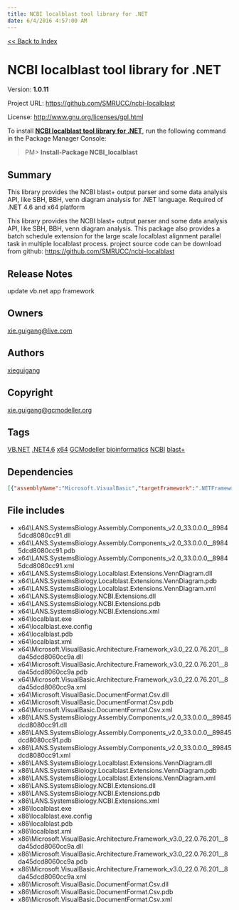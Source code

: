 ```yaml
---
title: NCBI localblast tool library for .NET
date: 6/4/2016 4:57:00 AM
---
```


[<< Back to Index](../index.html)
# NCBI localblast tool library for .NET

Version: **1.0.11**

Project URL: https://github.com/SMRUCC/ncbi-localblast

License: http://www.gnu.org/licenses/gpl.html

To install **[NCBI localblast tool library for .NET](https://www.nuget.org/packages/NCBI_localblast/)**, run the following command in the Package Manager Console:
> PM>  **Install-Package NCBI_localblast**


## Summary
This library provides the NCBI blast+ output parser and some data analysis API, like SBH, BBH, venn diagram analysis for .NET language. Required of .NET 4.6 and x64 platform

This library provides the NCBI blast+ output parser and some data analysis API, like SBH, BBH, venn diagram analysis.
This package also provides a batch schedule extension for the large scale localblast alignment parallel task in multiple localblast process.
project source code can be download from github:
https://github.com/SMRUCC/ncbi-localblast
## Release Notes
update vb.net app framework
## Owners
xie.guigang@live.com
## Authors
[xieguigang](https://www.nuget.org/profiles/xieguigang)
## Copyright
xie.guigang@gcmodeller.org
## Tags
[VB.NET](https://www.nuget.org/packages?q=Tags%3A"VB.NET") [.NET4.6](https://www.nuget.org/packages?q=Tags%3A".NET4.6") [x64](https://www.nuget.org/packages?q=Tags%3A"x64") [GCModeller](https://www.nuget.org/packages?q=Tags%3A"GCModeller") [bioinformatics](https://www.nuget.org/packages?q=Tags%3A"bioinformatics") [NCBI](https://www.nuget.org/packages?q=Tags%3A"NCBI") [blast+](https://www.nuget.org/packages?q=Tags%3A"blast+")
## Dependencies
```json
[{"assemblyName":"Microsoft.VisualBasic","targetFramework":".NETFramework4.6"},{"assemblyName":"System.Data","targetFramework":".NETFramework4.6"}]
```


## File includes
+ x64\LANS.SystemsBiology.Assembly.Components_v2.0_33.0.0.0__89845dcd8080cc91.dll<br />
+ x64\LANS.SystemsBiology.Assembly.Components_v2.0_33.0.0.0__89845dcd8080cc91.pdb<br />
+ x64\LANS.SystemsBiology.Assembly.Components_v2.0_33.0.0.0__89845dcd8080cc91.xml<br />
+ x64\LANS.SystemsBiology.Localblast.Extensions.VennDiagram.dll<br />
+ x64\LANS.SystemsBiology.Localblast.Extensions.VennDiagram.pdb<br />
+ x64\LANS.SystemsBiology.Localblast.Extensions.VennDiagram.xml<br />
+ x64\LANS.SystemsBiology.NCBI.Extensions.dll<br />
+ x64\LANS.SystemsBiology.NCBI.Extensions.pdb<br />
+ x64\LANS.SystemsBiology.NCBI.Extensions.xml<br />
+ x64\localblast.exe<br />
+ x64\localblast.exe.config<br />
+ x64\localblast.pdb<br />
+ x64\localblast.xml<br />
+ x64\Microsoft.VisualBasic.Architecture.Framework_v3.0_22.0.76.201__8da45dcd8060cc9a.dll<br />
+ x64\Microsoft.VisualBasic.Architecture.Framework_v3.0_22.0.76.201__8da45dcd8060cc9a.pdb<br />
+ x64\Microsoft.VisualBasic.Architecture.Framework_v3.0_22.0.76.201__8da45dcd8060cc9a.xml<br />
+ x64\Microsoft.VisualBasic.DocumentFormat.Csv.dll<br />
+ x64\Microsoft.VisualBasic.DocumentFormat.Csv.pdb<br />
+ x64\Microsoft.VisualBasic.DocumentFormat.Csv.xml<br />
+ x86\LANS.SystemsBiology.Assembly.Components_v2.0_33.0.0.0__89845dcd8080cc91.dll<br />
+ x86\LANS.SystemsBiology.Assembly.Components_v2.0_33.0.0.0__89845dcd8080cc91.pdb<br />
+ x86\LANS.SystemsBiology.Assembly.Components_v2.0_33.0.0.0__89845dcd8080cc91.xml<br />
+ x86\LANS.SystemsBiology.Localblast.Extensions.VennDiagram.dll<br />
+ x86\LANS.SystemsBiology.Localblast.Extensions.VennDiagram.pdb<br />
+ x86\LANS.SystemsBiology.Localblast.Extensions.VennDiagram.xml<br />
+ x86\LANS.SystemsBiology.NCBI.Extensions.dll<br />
+ x86\LANS.SystemsBiology.NCBI.Extensions.pdb<br />
+ x86\LANS.SystemsBiology.NCBI.Extensions.xml<br />
+ x86\localblast.exe<br />
+ x86\localblast.exe.config<br />
+ x86\localblast.pdb<br />
+ x86\localblast.xml<br />
+ x86\Microsoft.VisualBasic.Architecture.Framework_v3.0_22.0.76.201__8da45dcd8060cc9a.dll<br />
+ x86\Microsoft.VisualBasic.Architecture.Framework_v3.0_22.0.76.201__8da45dcd8060cc9a.pdb<br />
+ x86\Microsoft.VisualBasic.Architecture.Framework_v3.0_22.0.76.201__8da45dcd8060cc9a.xml<br />
+ x86\Microsoft.VisualBasic.DocumentFormat.Csv.dll<br />
+ x86\Microsoft.VisualBasic.DocumentFormat.Csv.pdb<br />
+ x86\Microsoft.VisualBasic.DocumentFormat.Csv.xml<br />

